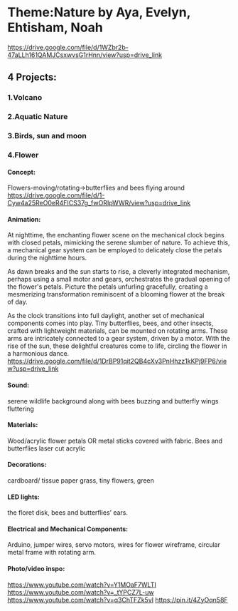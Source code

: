 # Theme:Nature by Aya, Evelyn, Ehtisham, Noah
https://drive.google.com/file/d/1WZbr2b-47aLLh161QAMJCsxwvsG1rHnn/view?usp=drive_link
## 4 Projects:
### 1.Volcano
### 2.Aquatic Nature
### 3.Birds, sun and moon
### 4.Flower
#### Concept:
Flowers-moving/rotating->butterflies and bees flying around
https://drive.google.com/file/d/1-Cyw4a25ReO0eR4FICS37g_fwORIpWWR/view?usp=drive_link
#### Animation: 
At nighttime, the enchanting flower scene on the mechanical clock begins with closed petals, mimicking the serene slumber of nature. To achieve this, a mechanical gear system can be employed to delicately close the petals during the nighttime hours.

As dawn breaks and the sun starts to rise, a cleverly integrated mechanism, perhaps using a small motor and gears, orchestrates the gradual opening of the flower's petals. Picture the petals unfurling gracefully, creating a mesmerizing transformation reminiscent of a blooming flower at the break of day.

As the clock transitions into full daylight, another set of mechanical components comes into play. Tiny butterflies, bees, and other insects, crafted with lightweight materials, can be mounted on rotating arms. These arms are intricately connected to a gear system, driven by a motor. With the rise of the sun, these delightful creatures come to life, circling the flower in a harmonious dance.
https://drive.google.com/file/d/1DrBP91qit2QB4cXv3PnHhzz1kKPj9FP6/view?usp=drive_link
#### Sound: 
serene wildlife background along with bees buzzing and butterfly wings fluttering
#### Materials:
Wood/acrylic flower petals OR metal sticks covered with fabric. Bees and butterflies laser cut acrylic
#### Decorations: 
cardboard/ tissue paper grass, tiny flowers, green
#### LED lights: 
the floret disk, bees and butterflies’ ears.
#### Electrical and Mechanical Components:
Arduino, jumper wires, servo motors, wires for flower wireframe, circular metal frame with rotating arm.
#### Photo/video inspo:
https://www.youtube.com/watch?v=Y1MOaF7WLTI
https://www.youtube.com/watch?v=_tYPCZ7L-uw
https://www.youtube.com/watch?v=q3ChTFZk5vI
https://pin.it/4ZyOqn58F
